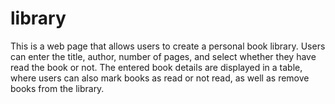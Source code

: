 # library
This is a web page that allows users to create a personal book library. Users can enter the title, author, number of pages, and select whether they have read the book or not. The entered book details are displayed in a table, where users can also mark books as read or not read, as well as remove books from the library.

